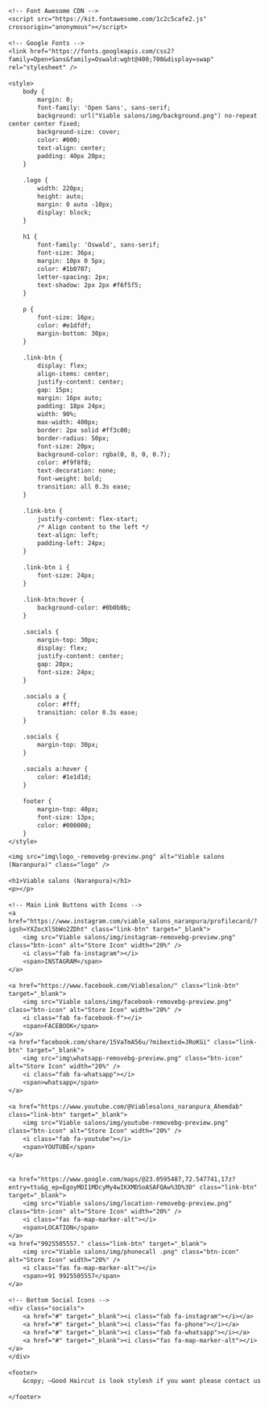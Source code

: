 <!DOCTYPE html>
<html lang="en">

<head>
    <meta charset="UTF-8" />
    <meta name="viewport" content="width=device-width, initial-scale=1.0" />
    <title>Viable salons </title>

    <!-- Font Awesome CDN -->
    <script src="https://kit.fontawesome.com/1c2c5cafe2.js" crossorigin="anonymous"></script>

    <!-- Google Fonts -->
    <link href="https://fonts.googleapis.com/css2?family=Open+Sans&family=Oswald:wght@400;700&display=swap" rel="stylesheet" />

    <style>
        body {
            margin: 0;
            font-family: 'Open Sans', sans-serif;
            background: url("Viable salons/img/background.png") no-repeat center center fixed;
            background-size: cover;
            color: #000;
            text-align: center;
            padding: 40px 20px;
        }
        
        .logo {
            width: 220px;
            height: auto;
            margin: 0 auto -10px;
            display: block;
        }
        
        h1 {
            font-family: 'Oswald', sans-serif;
            font-size: 36px;
            margin: 10px 0 5px;
            color: #1b0707;
            letter-spacing: 2px;
            text-shadow: 2px 2px #f6f5f5;
        }
        
        p {
            font-size: 16px;
            color: #e1dfdf;
            margin-bottom: 30px;
        }
        
        .link-btn {
            display: flex;
            align-items: center;
            justify-content: center;
            gap: 15px;
            margin: 16px auto;
            padding: 18px 24px;
            width: 90%;
            max-width: 400px;
            border: 2px solid #ff3c00;
            border-radius: 50px;
            font-size: 20px;
            background-color: rgba(0, 0, 0, 0.7);
            color: #f9f8f8;
            text-decoration: none;
            font-weight: bold;
            transition: all 0.3s ease;
        }
        
        .link-btn {
            justify-content: flex-start;
            /* Align content to the left */
            text-align: left;
            padding-left: 24px;
        }
        
        .link-btn i {
            font-size: 24px;
        }
        
        .link-btn:hover {
            background-color: #0b0b0b;
        }
        
        .socials {
            margin-top: 30px;
            display: flex;
            justify-content: center;
            gap: 20px;
            font-size: 24px;
        }
        
        .socials a {
            color: #fff;
            transition: color 0.3s ease;
        }
        
        .socials {
            margin-top: 30px;
        }
        
        .socials a:hover {
            color: #1e1d1d;
        }
        
        footer {
            margin-top: 40px;
            font-size: 13px;
            color: #000000;
        }
    </style>
</head>

<body>

    <img src="img\logo_-removebg-preview.png" alt="Viable salons (Naranpura)" class="logo" />

    <h1>Viable salons (Naranpura)</h1>
    <p></p>

    <!-- Main Link Buttons with Icons -->
    <a href="https://www.instagram.com/viable_salons_naranpura/profilecard/?igsh=YXZocXl5bWo2ZDht" class="link-btn" target="_blank">
        <img src="Viable salons/img/instagram-removebg-preview.png" class="btn-icon" alt="Store Icon" width="20%" />
        <i class="fab fa-instagram"></i>
        <span>INSTAGRAM</span>
    </a>

    <a href="https://www.facebook.com/Viablesalon/" class="link-btn" target="_blank">
        <img src="Viable salons/img/facebook-removebg-preview.png" class="btn-icon" alt="Store Icon" width="20%" />
        <i class="fab fa-facebook-f"></i>
        <span>FACEBOOK</span>
    </a>
    <a href="facebook.com/share/15VaTmA56u/?mibextid=JRoKGi" class="link-btn" target="_blank">
        <img src="img\whatsapp-removebg-preview.png" class="btn-icon" alt="Store Icon" width="20%" />
        <i class="fab fa-whatsapp"></i>
        <span>whatsapp</span>
    </a>

    <a href="https://www.youtube.com/@Viablesalons_naranpura_Ahemdab" class="link-btn" target="_blank">
        <img src="Viable salons/img/youtube-removebg-preview.png" class="btn-icon" alt="Store Icon" width="20%" />
        <i class="fab fa-youtube"></i>
        <span>YOUTUBE</span>
    </a>


    <a href="https://www.google.com/maps/@23.0595487,72.547741,17z?entry=ttu&g_ep=EgoyMDI1MDcyMy4wIKXMDSoASAFQAw%3D%3D" class="link-btn" target="_blank">
        <img src="Viable salons/img/location-removebg-preview.png" class="btn-icon" alt="Store Icon" width="20%" />
        <i class="fas fa-map-marker-alt"></i>
        <span>LOCATION</span>
    </a>
    <a href="9925505557." class="link-btn" target="_blank">
        <img src="Viable salons/img/phonecall .png" class="btn-icon" alt="Store Icon" width="20%" />
        <i class="fas fa-map-marker-alt"></i>
        <span>+91 9925505557</span>
    </a>

    <!-- Bottom Social Icons -->
    <div class="socials">
        <a href="#" target="_blank"><i class="fab fa-instagram"></i></a>
        <a href="#" target="_blank"><i class="fas fa-phone"></i></a>
        <a href="#" target="_blank"><i class="fab fa-whatsapp"></i></a>
        <a href="#" target="_blank"><i class="fas fa-map-marker-alt"></i></a>
    </div>

    <footer>
        &copy; –Good Haircut is look stylesh if you want please contact us

    </footer>

</body>

</html>
